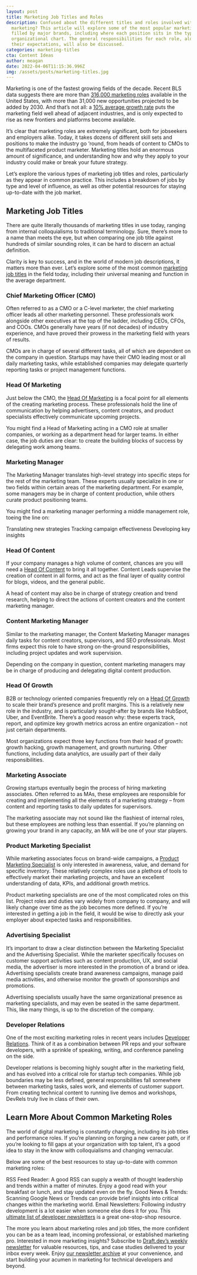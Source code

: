```yaml
---
layout: post
title: Marketing Job Titles and Roles
description: Confused about the different titles and roles involved with digital
  marketing? This article will explore some of the most popular marketing jobs
  filled by major brands, including where each position sits in the typical
  organizational chart. The general responsibilities for each role, along with
  their expectations, will also be discussed.
categories: marketing-titles
cta: Content Ideas
author: meagan
date: 2022-04-06T11:15:36.996Z
img: /assets/posts/marketing-titles.jpg
---
```

Marketing is one of the fastest growing fields of the decade. Recent BLS data suggests there are more than [316,000 marketing roles](https://www.bls.gov/ooh/management/advertising-promotions-and-marketing-managers.htm) available in the United States, with more than 31,000 new opportunities projected to be added by 2030. And that’s not all: a [10% average growth rate](https://www.topmanagementdegrees.com/what-is-the-job-outlook-for-the-marketing-field/) puts the marketing field well ahead of adjacent industries, and is only expected to rise as new frontiers and platforms become available.

It’s clear that marketing roles are extremely significant, both for jobseekers and employers alike. Today, it takes dozens of different skill sets and positions to make the industry go ‘round, from heads of content to CMOs to the multifaceted product marketer. Marketing titles hold an enormous amount of significance, and understanding how and why they apply to your industry could make or break your future strategy.

Let’s explore the various types of marketing job titles and roles, particularly as they appear in common practice. This includes a breakdown of jobs by type and level of influence, as well as other potential resources for staying up-to-date with the job market.

## Marketing Job Titles

There are quite literally thousands of marketing titles in use today, ranging from internal colloquialisms to traditional terminology. Sure, there’s more to a name than meets the eye, but when comparing one job title against hundreds of similar sounding roles, it can be hard to discern an actual definition.

Clarity is key to success, and in the world of modern job descriptions, it matters more than ever. Let’s explore some of the most common [marketing job titles](​​https://draft.dev/learn/marketing-titles/) in the field today, including their universal meaning and function in the average department.

### Chief Marketing Officer (CMO)

Often referred to as a CMO or a C-level marketer, the chief marketing officer leads all other marketing personnel. These professionals work alongside other executives at the top of the ladder, including CEOs, CFOs, and COOs. CMOs generally have years (if not decades) of industry experience, and have proved their prowess in the marketing field with years of results. 

CMOs are in charge of several different tasks, all of which are dependent on the company in question. Startups may have their CMO leading most or all daily marketing tasks, while established companies may delegate quarterly reporting tasks or project management functions.

### Head Of Marketing

Just below the CMO, the [Head Of Marketing](https://draft.dev/learn/what-is-a-head-of-marketing) is a focal point for all elements of the creating marketing process. These professionals hold the line of communication by helping advertisers, content creators, and product specialists effectively communicate upcoming projects.

You might find a Head of Marketing acting in a CMO role at smaller companies, or working as a department head for larger teams. In either case, the job duties are clear: to create the building blocks of success by delegating work among teams.

### Marketing Manager

The Marketing Manager translates high-level strategy into specific steps for the rest of the marketing team. These experts usually specialize in one or two fields within certain areas of the marketing department. For example, some managers may be in charge of content production, while others curate product positioning teams.

You might find a marketing manager performing a middle management role, toeing the line on:

Translating new strategies
Tracking campaign effectiveness
Developing key insights

### Head Of Content

If your company manages a high volume of content, chances are you will need a [Head Of Content](https://draft.dev/learn/what-is-a-head-of-content) to bring it all together. Content Leads supervise the creation of content in all forms, and act as the final layer of quality control for blogs, videos, and the general public.

A head of content may also be in charge of strategy creation and trend research, helping to direct the actions of content creators and the content marketing manager.

### Content Marketing Manager

Similar to the marketing manager, the Content Marketing Manager manages daily tasks for content creators, supervisors, and SEO professionals. Most firms expect this role to have strong on-the-ground responsibilities, including project updates and work supervision. 

Depending on the company in question, content marketing managers may be in charge of producing and delegating digital content production.

### Head Of Growth

B2B or technology oriented companies frequently rely on a [Head Of Growth](https://draft.dev/learn/what-is-a-head-of-growth) to scale their brand’s presence and profit margins. This is a relatively new role in the industry, and is particularly sought-after by brands like HubSpot, Uber, and EventBrite. There’s a good reason why: these experts track, report, and optimize key growth metrics across an entire organization – not just certain departments.

Most organizations expect three key functions from their head of growth: growth hacking, growth management, and growth nurturing. Other functions, including data analytics, are usually part of their daily responsibilities.

### Marketing Associate

Growing startups eventually begin the process of hiring marketing associates. Often referred to as MAs, these employees are responsible for creating and implementing all the elements of a marketing strategy – from content and reporting tasks to daily updates for supervisors.

The marketing associate may not sound like the flashiest of internal roles, but these employees are nothing less than essential. If you’re planning on growing your brand in any capacity, an MA will be one of your star players.

### Product Marketing Specialist

While marketing associates focus on brand-wide campaigns, a [Product Marketing Specialist](https://draft.dev/learn/what-is-a-product-marketing-specialist) is only interested in awareness, value, and demand for specific inventory. These relatively complex roles use a plethora of tools to effectively market their marketing projects, and have an excellent understanding of data, KPIs, and additional growth metrics.

Product marketing specialists are one of the most complicated roles on this list. Project roles and duties vary widely from company to company, and will likely change over time as the job becomes more defined. If you’re interested in getting a job in the field, it would be wise to directly ask your employer about expected tasks and responsibilities.

### Advertising Specialist

It’s important to draw a clear distinction between the Marketing Specialist and the Advertising Specialist. While the marketer specifically focuses on customer support activities such as content production, UX, and social media, the advertiser is more interested in the promotion of a brand or idea. Advertising specialists create brand awareness campaigns, manage paid media activities, and otherwise monitor the growth of sponsorships and promotions.

Advertising specialists usually have the same organizational presence as marketing specialists, and may even be seated in the same department. This, like many things, is up to the discretion of the company.

### Developer Relations

One of the most exciting marketing roles in recent years includes [Developer Relations](https://draft.dev/learn/developer-relations-career-insights-from-7-industry-leaders). Think of it as a combination between PR reps and your software developers, with a sprinkle of speaking, writing, and conference paneling on the side.

Developer relations is becoming highly sought after in the marketing field, and has evolved into a critical role for startup tech companies. While job boundaries may be less defined, general responsibilities fall somewhere between marketing tasks, sales work, and elements of customer support. From creating technical content to running live demos and workshops, DevRels truly live in class of their own.

## Learn More About Common Marketing Roles 

The world of digital marketing is constantly changing, including its job titles and performance roles. If you’re planning on forging a new career path, or if you’re looking to fill gaps at your organization with top talent, it’s a good idea to stay in the know with colloquialisms and changing vernacular. 

Below are some of the best resources to stay up-to-date with common marketing roles:

RSS Feed Reader: A good RSS can supply a wealth of thought leadership and trends within a matter of minutes. Enjoy a good read with your breakfast or lunch, and stay updated even on the fly.
Good News & Trends: Scanning Google News or Trends can provide brief insights into critical changes within the marketing world.
Email Newsletters: Following industry development is a lot easier when someone else does it for you. This [ultimate list of developer newsletters](https://draft.dev/learn/the-ultimate-list-of-developer-newsletters) is a great one-stop-shop resource.

The more you learn about marketing roles and job titles, the more confident you can be as a team lead, incoming professional, or established marketing pro. 
Interested in more marketing insights? Subscribe to [Draft.dev’s weekly newsletter](https://draft.dev/newsletter) for valuable resources, tips, and case studies delivered to your inbox every week. Enjoy [our newsletter archive](https://us15.campaign-archive.com/home/?u=4eba8b205fc13380cd3e6f3fc&id=d9774be985) at your convenience, and start building your acumen in marketing for technical developers and beyond.